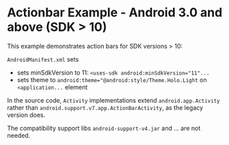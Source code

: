 Actionbar Example - Android 3.0 and above (SDK > 10)
==========

This example demonstrates action bars for SDK versions > 10:

`AndroidManifest.xml` sets

* sets minSdkVersion to 11: `<uses-sdk android:minSdkVersion="11"...`
* sets theme to `android:theme="@android:style/Theme.Holo.Light` on
  `<application...` element

In the source code, `Activity` implementations extend
`android.app.Activity` rather than
`android.support.v7.app.ActionBarActivity`, as the legacy version
does.

The compatibility support libs `android-support-v4.jar` and ... are not needed.
